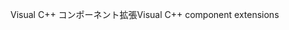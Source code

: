 <span data-ttu-id="d1fd2-101">Visual C++ コンポーネント拡張</span><span class="sxs-lookup"><span data-stu-id="d1fd2-101">Visual C++ component extensions</span></span>